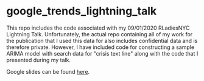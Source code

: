# google_trends_lightning_talk
This repo includes the code associated with my 09/01/2020 RLadiesNYC Lightning Talk. Unfortunately, the actual repo containing all of my work for the publication that I used this data for also includes confidential data and is therefore private. However, I have included code for constructing a sample ARIMA model with search data for "crisis text line" along with the code that I presented during my talk. 

Google slides can be found [here](https://docs.google.com/presentation/d/1LTzvQsnTNtSAeGshRt_4eB32bggeIZdCVJaIwp0LGlg/edit?usp=sharing).
